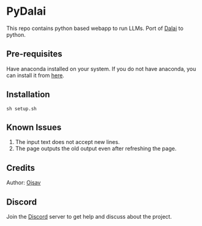 # PyDalai

This repo contains python based webapp to run LLMs. 
Port of [Dalai](https://github.com/kamalojasv181) to python.

## Pre-requisites
Have anaconda installed on your system. If you do not have anaconda, you can install it from [here](https://docs.anaconda.com/anaconda/install/index.html).

## Installation
```
sh setup.sh
```

## Known Issues
1. The input text does not accept new lines.
2. The page outputs the old output even after refreshing the page.

## Credits
Author: [Ojsav](https://github.com/kamalojasv181)

## Discord
Join the [Discord](https://discord.com/invite/peBU7yWa) server to get help and discuss about the project.